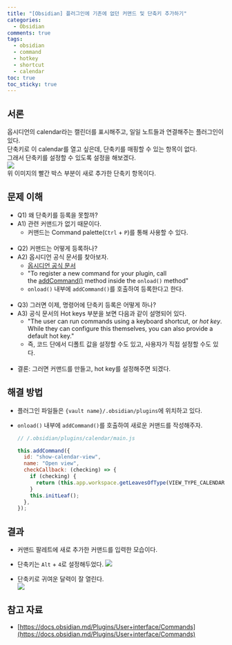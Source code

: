 ```yaml
---
title: "[Obsidian] 플러그인에 기존에 없던 커맨드 및 단축키 추가하기"
categories:
  - Obsidian
comments: true
tags:
  - obsidian
  - command
  - hotkey
  - shortcut
  - calendar
toc: true
toc_sticky: true
---
```

## 서론
옵시디언의 calendar라는 캘린더를 표시해주고, 일일 노트들과 연결해주는 플러그인이 있다.  
단축키로 이 calendar를 열고 싶은데, 단축키를 매핑할 수 있는 항목이 없다.  
그래서 단축키를 설정할 수 있도록 설정을 해보겠다.  
![](../../assets/images/Obsidian/obsidian-plugin-hotkey/obsidian-plugin-hotkey-intro.png)  
위 이미지의 빨간 박스 부분이 새로 추가한 단축키 항목이다.

## 문제 이해
- Q1) 왜 단축키를 등록을 못할까?
- A1) 관련 커맨드가 없기 때문이다.
	- 커맨드는 Command palette(`Ctrl` + `P`)를 통해 사용할 수 있다.
<br><br>
- Q2) 커맨드는 어떻게 등록하나?
- A2) 옵시디언 공식 문서를 찾아보자.
	- [옵시디언 공식 문서](https://docs.obsidian.md/Plugins/User+interface/Commands)
	- "To register a new command for your plugin, call the [addCommand()](https://docs.obsidian.md/Reference/TypeScript+API/Plugin/addCommand) method inside the `onload()` method"
	- `onload()` 내부에 `addCommand()`를 호출하여 등록한다고 한다.
<br><br>
- Q3) 그러면 이제, 명령어에 단축키 등록은 어떻게 하나?
- A3) 공식 문서의 Hot keys 부분을 보면 다음과 같이 설명되어 있다.
	- "The user can run commands using a keyboard shortcut, or _hot key_. While they can configure this themselves, you can also provide a default hot key."
	- 즉, 코드 단에서 디폴트 값을 설정할 수도 있고, 사용자가 직접 설정할 수도 있다.
<br><br>
- 결론: 그러면 커맨드를 만들고, hot key를 설정해주면 되겠다.

## 해결 방법
- 플러그인 파일들은 `{vault name}/.obsidian/plugins`에 위치하고 있다.

- `onload()` 내부에 `addCommand()`를 호출하여 새로운 커맨드를 작성해주자.
  ```js
  // /.obsidian/plugins/calendar/main.js

  this.addCommand({
    id: "show-calendar-view",
    name: "Open view",
    checkCallback: (checking) => {
      if (checking) {
        return (this.app.workspace.getLeavesOfType(VIEW_TYPE_CALENDAR).length === 0);
      }
      this.initLeaf();
    },
  });
  ```

## 결과
- 커맨드 팔레트에 새로 추가한 커맨드를 입력한 모습이다.
- 단축키는 `Alt` + `4`로 설정해두었다.
	![](../../assets/images/Obsidian/obsidian-plugin-hotkey/obsidian-plugin-hotkey-result-1.png)

- 단축키로 귀여운 달력이 잘 열린다.  
	![](../../assets/images/Obsidian/obsidian-plugin-hotkey/obsidian-plugin-hotkey-result-2.png)

## 참고 자료
- [https://docs.obsidian.md/Plugins/User+interface/Commands](https://docs.obsidian.md/Plugins/User+interface/Commands)